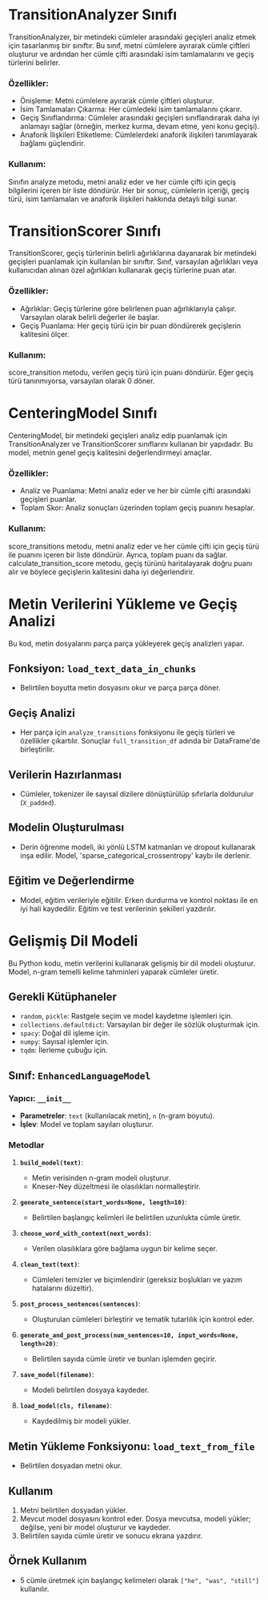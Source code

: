 # TransitionAnalyzer Sınıfı

TransitionAnalyzer, bir metindeki cümleler arasındaki geçişleri analiz etmek için tasarlanmış bir sınıftır. Bu sınıf, metni cümlelere ayırarak cümle çiftleri oluşturur ve ardından her cümle çifti arasındaki isim tamlamalarını ve geçiş türlerini belirler.

### Özellikler:
* Önişleme: Metni cümlelere ayırarak cümle çiftleri oluşturur.
* İsim Tamlamaları Çıkarma: Her cümledeki isim tamlamalarını çıkarır.
* Geçiş Sınıflandırma: Cümleler arasındaki geçişleri sınıflandırarak daha iyi anlamayı sağlar (örneğin, merkez kurma, devam etme, yeni konu geçişi).
* Anaforik İlişkileri Etiketleme: Cümlelerdeki anaforik ilişkileri tanımlayarak bağlamı güçlendirir.

### Kullanım:
Sınıfın analyze metodu, metni analiz eder ve her cümle çifti için geçiş bilgilerini içeren bir liste döndürür. Her bir sonuç, cümlelerin içeriği, geçiş türü, isim tamlamaları ve anaforik ilişkileri hakkında detaylı bilgi sunar.

# TransitionScorer Sınıfı
TransitionScorer, geçiş türlerinin belirli ağırlıklarına dayanarak bir metindeki geçişleri puanlamak için kullanılan bir sınıftır. Sınıf, varsayılan ağırlıkları veya kullanıcıdan alınan özel ağırlıkları kullanarak geçiş türlerine puan atar.

### Özellikler:
* Ağırlıklar: Geçiş türlerine göre belirlenen puan ağırlıklarıyla çalışır. Varsayılan olarak belirli değerler ile başlar.
* Geçiş Puanlama: Her geçiş türü için bir puan döndürerek geçişlerin kalitesini ölçer.

### Kullanım:
score_transition metodu, verilen geçiş türü için puanı döndürür. Eğer geçiş türü tanınmıyorsa, varsayılan olarak 0 döner.

# CenteringModel Sınıfı
CenteringModel, bir metindeki geçişleri analiz edip puanlamak için TransitionAnalyzer ve TransitionScorer sınıflarını kullanan bir yapıdadır. Bu model, metnin genel geçiş kalitesini değerlendirmeyi amaçlar.

### Özellikler:
* Analiz ve Puanlama: Metni analiz eder ve her bir cümle çifti arasındaki geçişleri puanlar.
* Toplam Skor: Analiz sonuçları üzerinden toplam geçiş puanını hesaplar.

### Kullanım:
score_transitions metodu, metni analiz eder ve her cümle çifti için geçiş türü ile puanını içeren bir liste döndürür. Ayrıca, toplam puanı da sağlar. calculate_transition_score metodu, geçiş türünü haritalayarak doğru puanı alır ve böylece geçişlerin kalitesini daha iyi değerlendirir.

# Metin Verilerini Yükleme ve Geçiş Analizi

Bu kod, metin dosyalarını parça parça yükleyerek geçiş analizleri yapar.

## Fonksiyon: `load_text_data_in_chunks`
- Belirtilen boyutta metin dosyasını okur ve parça parça döner.

## Geçiş Analizi
- Her parça için `analyze_transitions` fonksiyonu ile geçiş türleri ve özellikler çıkartılır. Sonuçlar `full_transition_df` adında bir DataFrame'de birleştirilir.

## Verilerin Hazırlanması
- Cümleler, tokenizer ile sayısal dizilere dönüştürülüp sıfırlarla doldurulur (`X_padded`).

## Modelin Oluşturulması
- Derin öğrenme modeli, iki yönlü LSTM katmanları ve dropout kullanarak inşa edilir. Model, 'sparse_categorical_crossentropy' kaybı ile derlenir.

## Eğitim ve Değerlendirme
- Model, eğitim verileriyle eğitilir. Erken durdurma ve kontrol noktası ile en iyi hali kaydedilir. Eğitim ve test verilerinin şekilleri yazdırılır.

# Gelişmiş Dil Modeli

Bu Python kodu, metin verilerini kullanarak gelişmiş bir dil modeli oluşturur. Model, n-gram temelli kelime tahminleri yaparak cümleler üretir.

## Gerekli Kütüphaneler
- `random`, `pickle`: Rastgele seçim ve model kaydetme işlemleri için.
- `collections.defaultdict`: Varsayılan bir değer ile sözlük oluşturmak için.
- `spacy`: Doğal dil işleme için.
- `numpy`: Sayısal işlemler için.
- `tqdm`: İlerleme çubuğu için.

## Sınıf: `EnhancedLanguageModel`
### Yapıcı: `__init__`
- **Parametreler**: `text` (kullanılacak metin), `n` (n-gram boyutu).
- **İşlev**: Model ve toplam sayıları oluşturur.

### Metodlar
1. **`build_model(text)`**: 
   - Metin verisinden n-gram modeli oluşturur.
   - Kneser-Ney düzeltmesi ile olasılıkları normalleştirir.

2. **`generate_sentence(start_words=None, length=10)`**:
   - Belirtilen başlangıç kelimleri ile belirtilen uzunlukta cümle üretir.

3. **`choose_word_with_context(next_words)`**:
   - Verilen olasılıklara göre bağlama uygun bir kelime seçer.

4. **`clean_text(text)`**:
   - Cümleleri temizler ve biçimlendirir (gereksiz boşlukları ve yazım hatalarını düzeltir).

5. **`post_process_sentences(sentences)`**:
   - Oluşturulan cümleleri birleştirir ve tematik tutarlılık için kontrol eder.

6. **`generate_and_post_process(num_sentences=10, input_words=None, length=20)`**:
   - Belirtilen sayıda cümle üretir ve bunları işlemden geçirir.

7. **`save_model(filename)`**:
   - Modeli belirtilen dosyaya kaydeder.

8. **`load_model(cls, filename)`**:
   - Kaydedilmiş bir modeli yükler.

## Metin Yükleme Fonksiyonu: `load_text_from_file`
- Belirtilen dosyadan metni okur.

## Kullanım
1. Metni belirtilen dosyadan yükler.
2. Mevcut model dosyasını kontrol eder. Dosya mevcutsa, modeli yükler; değilse, yeni bir model oluşturur ve kaydeder.
3. Belirtilen sayıda cümle üretir ve sonucu ekrana yazdırır.

## Örnek Kullanım
- 5 cümle üretmek için başlangıç kelimeleri olarak `["he", "was", "still"]` kullanılır.






